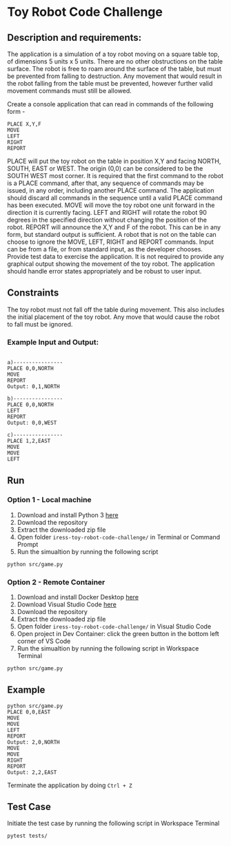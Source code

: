 # Toy Robot Code Challenge

## Description and requirements:
The application is a simulation of a toy robot moving on a square table top, of dimensions 5 units x 5 units. There are no other obstructions on the table surface. The robot is free to roam around the surface of the table, but must be prevented from falling to destruction. Any movement that would result in the robot falling from the table must be prevented, however further valid movement commands must still be allowed.

Create a console application that can read in commands of the following form -
```
PLACE X,Y,F
MOVE
LEFT
RIGHT
REPORT
```
PLACE will put the toy robot on the table in position X,Y and facing NORTH, SOUTH, EAST or WEST. The origin (0,0) can be considered to be the SOUTH WEST most corner. It is required that the first command to the robot is a PLACE command, after that, any sequence of commands may be issued, in any order, including another PLACE command. The application should discard all commands in the sequence until a valid PLACE command has been executed. MOVE will move the toy robot one unit forward in the direction it is currently facing.
LEFT and RIGHT will rotate the robot 90 degrees in the specified direction without changing the position of the robot. REPORT will announce the X,Y and F of the robot. This can be in any form, but standard output is sufficient. A robot that is not on the table can choose to ignore the MOVE, LEFT, RIGHT and REPORT commands. Input can be from a file, or from standard input, as the developer chooses.
Provide test data to exercise the application.
It is not required to provide any graphical output showing the movement of the toy robot.
The application should handle error states appropriately and be robust to user input.

## Constraints

The toy robot must not fall off the table during movement. This also includes the initial placement of the toy robot. Any move that would cause the robot to fall must be ignored.

### Example Input and Output:


```

a)----------------
PLACE 0,0,NORTH
MOVE
REPORT
Output: 0,1,NORTH
```

```
b)----------------
PLACE 0,0,NORTH
LEFT
REPORT
Output: 0,0,WEST
```

```
c)----------------
PLACE 1,2,EAST
MOVE
MOVE
LEFT
```


## Run 

### Option 1 - Local machine
1. Download and install Python 3 [here](https://www.python.org/downloads)
2. Download the repository
3. Extract the downloaded zip file
4. Open folder `iress-toy-robot-code-challenge/` in Terminal or Command Prompt
5. Run the simualtion by running the following script
```bash
python src/game.py 
```

### Option 2 - Remote Container
1. Download and install Docker Desktop [here](https://www.docker.com/products/docker-desktop)
2. Download Visual Studio Code [here](https://code.visualstudio.com/download)
3. Download the repository
4. Extract the downloaded zip file
5. Open folder `iress-toy-robot-code-challenge/` in Visual Studio Code
6. Open project in Dev Container: click the green button in the bottom left corner of VS Code
7. Run the simualtion by running the following script in Workspace Terminal
```bash
python src/game.py 
```

## Example
```
python src/game.py 
PLACE 0,0,EAST
MOVE
MOVE
LEFT
REPORT
Output: 2,0,NORTH
MOVE
MOVE
RIGHT
REPORT
Output: 2,2,EAST
```

Terminate the application by doing `Ctrl + Z`



## Test Case

Initiate the test case by running the following script in Workspace Terminal
```bash
pytest tests/
```

